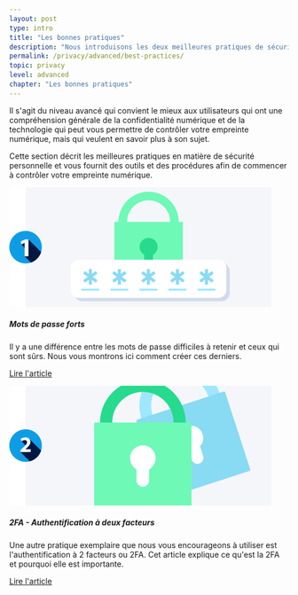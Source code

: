 ```yaml
---
layout: post
type: intro
title: "Les bonnes pratiques"
description: "Nous introduisons les deux meilleures pratiques de sécurité. L'utilisation de mots de passe forts et la 2FA."
permalink: /privacy/advanced/best-practices/
topic: privacy
level: advanced
chapter: "Les bonnes pratiques"
---
```


Il s'agit du niveau avancé qui convient le mieux aux utilisateurs qui ont une compréhension générale de la confidentialité numérique et de la technologie qui peut vous permettre de contrôler votre empreinte numérique, mais qui veulent en savoir plus à son sujet.

Cette section décrit les meilleures pratiques en matière de sécurité personnelle et vous fournit des outils et des procédures afin de commencer à contrôler votre empreinte numérique.


<div class="row mt-5">
    <div class="col-md-3">
        <a href="{{ site.baseurl }}{% post_url /privacy/advanced/2024-03-02-strong-passwords %}">
            <img src="/assets/post_files/privacy/advanced/best-practices/strong_password.svg" alt="Mots de passe forts" />
        </a>
    </div>
    <div class="col-md-9">
        <h5 class="intro-article-title">Mots de passe forts</h5>
        <p class="mb-1">
            Il y a une différence entre les mots de passe difficiles à retenir et ceux qui sont sûrs. Nous vous montrons ici comment créer ces derniers.
        </p>
        <p class="mb-0">
            <a class="font-weight-bold" href="{{ site.baseurl }}{% post_url /privacy/advanced/2024-03-02-strong-passwords %}">Lire l'article</a>
        </p>
    </div>
</div>

<div class="row mt-5">
    <div class="col-md-3">
        <a href="{{ site.baseurl }}{% post_url /privacy/advanced/2024-03-03-2fa-two-factor-authentication %}">
            <img src="/assets/post_files/privacy/advanced/best-practices/2fa.svg" alt="2FA - Authentification à deux facteurs" />
        </a>
    </div>
    <div class="col-md-9">
        <h5 class="intro-article-title">2FA - Authentification à deux facteurs</h5>
        <p class="mb-1">
            Une autre pratique exemplaire que nous vous encourageons à utiliser est l'authentification à 2 facteurs ou 2FA. Cet article explique ce qu'est la 2FA et pourquoi elle est importante.
        </p>
        <p class="mb-0">
            <a class="font-weight-bold" href="{{ site.baseurl }}{% post_url /privacy/advanced/2024-03-03-2fa-two-factor-authentication %}">Lire l'article</a>
        </p>
    </div>
</div>
